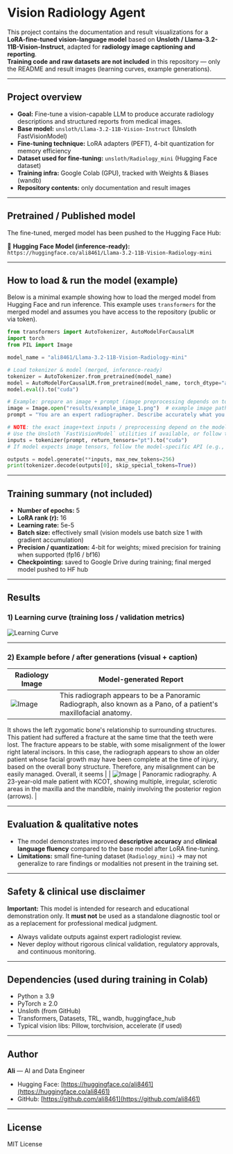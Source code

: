 # Vision Radiology Agent

This project contains the documentation and result visualizations for a **LoRA-fine-tuned vision-language model** based on **Unsloth / Llama-3.2-11B-Vision-Instruct**, adapted for **radiology image captioning and reporting**.  
**Training code and raw datasets are not included** in this repository — only the README and result images (learning curves, example generations).

---

## Project overview

- **Goal:** Fine-tune a vision-capable LLM to produce accurate radiology descriptions and structured reports from medical images.  
- **Base model:** `unsloth/Llama-3.2-11B-Vision-Instruct` (Unsloth FastVisionModel)  
- **Fine-tuning technique:** LoRA adapters (PEFT), 4-bit quantization for memory efficiency  
- **Dataset used for fine-tuning:** `unsloth/Radiology_mini` (Hugging Face dataset)  
- **Training infra:** Google Colab (GPU), tracked with Weights & Biases (wandb)  
- **Repository contents:** only documentation and result images

---

## Pretrained / Published model

The fine-tuned, merged model has been pushed to the Hugging Face Hub:

🔗 **Hugging Face Model (inference-ready):**  
`https://huggingface.co/ali8461/Llama-3.2-11B-Vision-Radiology-mini`

---

## How to load & run the model (example)

Below is a minimal example showing how to load the merged model from Hugging Face and run inference. This example uses `transformers` for the merged model and assumes you have access to the repository (public or via token).

```python
from transformers import AutoTokenizer, AutoModelForCausalLM
import torch
from PIL import Image

model_name = "ali8461/Llama-3.2-11B-Vision-Radiology-mini"

# Load tokenizer & model (merged, inference-ready)
tokenizer = AutoTokenizer.from_pretrained(model_name)
model = AutoModelForCausalLM.from_pretrained(model_name, torch_dtype="auto")
model.eval().to("cuda")

# Example: prepare an image + prompt (image preprocessing depends on tokenizer/model)
image = Image.open("results/example_image_1.png")  # example image path
prompt = "You are an expert radiographer. Describe accurately what you see in this image.\n\n### Image:\n"

# NOTE: the exact image+text inputs / preprocessing depend on the model/tokenizer implementation.
# Use the Unsloth `FastVisionModel` utilities if available, or follow the model card instructions.
inputs = tokenizer(prompt, return_tensors="pt").to("cuda")
# If model expects image tensors, follow the model-specific API (e.g., FastVisionModel.from_pretrained).

outputs = model.generate(**inputs, max_new_tokens=256)
print(tokenizer.decode(outputs[0], skip_special_tokens=True))
````

---

## Training summary (not included)

* **Number of epochs:** 5
* **LoRA rank (r):** 16
* **Learning rate:** 5e-5
* **Batch size:** effectively small (vision models use batch size 1 with gradient accumulation)
* **Precision / quantization:** 4-bit for weights; mixed precision for training when supported (fp16 / bf16)
* **Checkpointing:** saved to Google Drive during training; final merged model pushed to HF hub

---

## Results

### 1) Learning curve (training loss / validation metrics)

![Learning Curve](results/learning_curve.png)

---

### 2) Example before / after generations (visual + caption)



| Radiology Image                       | Model-generated Report                          |
| ------------------------------------- | ----------------------------------------------- |
| ![Image](results/image_1.jpg) | This radiograph appears to be a Panoramic Radiograph, also known as a Pano, of a patient's maxillofacial anatomy.

It shows the left zygomatic bone's relationship to surrounding structures. This patient had suffered a fracture at the same time that the teeth were lost. The fracture appears to be stable, with some misalignment of the lower right lateral incisors. In this case, the radiograph appears to show an older patient whose facial growth may have been complete at the time of injury, based on the overall bony structure. Therefore, any misalignment can be easily managed.  Overall, it seems |
| ![Image](results/image_1.jpg) | Panoramic radiography. A 23-year-old male patient with KCOT, showing multiple, irregular, sclerotic areas in the maxilla and the mandible, mainly involving the posterior region (arrows). |

---

## Evaluation & qualitative notes

* The model demonstrates improved **descriptive accuracy** and **clinical language fluency** compared to the base model after LoRA fine-tuning.
* **Limitations:** small fine-tuning dataset (`Radiology_mini`) → may not generalize to rare findings or modalities not present in the training set.

---

## Safety & clinical use disclaimer

**Important:** This model is intended for research and educational demonstration only. It **must not** be used as a standalone diagnostic tool or as a replacement for professional medical judgment.

* Always validate outputs against expert radiologist review.
* Never deploy without rigorous clinical validation, regulatory approvals, and continuous monitoring.

---

## Dependencies (used during training in Colab)

* Python ≥ 3.9
* PyTorch ≥ 2.0
* Unsloth (from GitHub)
* Transformers, Datasets, TRL, wandb, huggingface_hub
* Typical vision libs: Pillow, torchvision, accelerate (if used)

---

## Author

**Ali** — AI and Data Engineer

* Hugging Face: [https://huggingface.co/ali8461](https://huggingface.co/ali8461)
* GitHub: [https://github.com/ali8461](https://github.com/ali8461)

---

## License

MIT License
